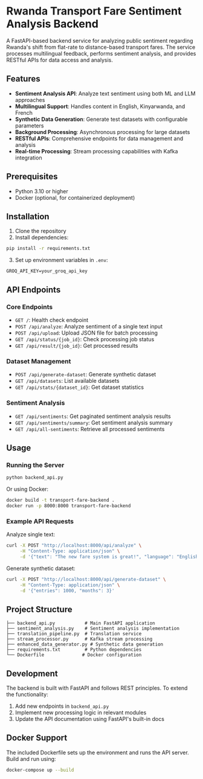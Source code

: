 # Rwanda Transport Fare Sentiment Analysis Backend

A FastAPI-based backend service for analyzing public sentiment regarding Rwanda's shift from flat-rate to distance-based transport fares. The service processes multilingual feedback, performs sentiment analysis, and provides RESTful APIs for data access and analysis.

## Features

- **Sentiment Analysis API**: Analyze text sentiment using both ML and LLM approaches
- **Multilingual Support**: Handles content in English, Kinyarwanda, and French
- **Synthetic Data Generation**: Generate test datasets with configurable parameters
- **Background Processing**: Asynchronous processing for large datasets
- **RESTful APIs**: Comprehensive endpoints for data management and analysis
- **Real-time Processing**: Stream processing capabilities with Kafka integration

## Prerequisites

- Python 3.10 or higher
- Docker (optional, for containerized deployment)

## Installation

1. Clone the repository
2. Install dependencies:

```bash
pip install -r requirements.txt
```

3. Set up environment variables in `.env`:

```env
GROQ_API_KEY=your_groq_api_key
```

## API Endpoints

### Core Endpoints

- `GET /`: Health check endpoint
- `POST /api/analyze`: Analyze sentiment of a single text input
- `POST /api/upload`: Upload JSON file for batch processing
- `GET /api/status/{job_id}`: Check processing job status
- `GET /api/result/{job_id}`: Get processed results

### Dataset Management

- `POST /api/generate-dataset`: Generate synthetic dataset
- `GET /api/datasets`: List available datasets
- `GET /api/stats/{dataset_id}`: Get dataset statistics

### Sentiment Analysis

- `GET /api/sentiments`: Get paginated sentiment analysis results
- `GET /api/sentiments/summary`: Get sentiment analysis summary
- `GET /api/all-sentiments`: Retrieve all processed sentiments

## Usage

### Running the Server

```bash
python backend_api.py
```

Or using Docker:

```bash
docker build -t transport-fare-backend .
docker run -p 8000:8000 transport-fare-backend
```

### Example API Requests

Analyze single text:
```bash
curl -X POST "http://localhost:8000/api/analyze" \
     -H "Content-Type: application/json" \
     -d '{"text": "The new fare system is great!", "language": "English"}'
```

Generate synthetic dataset:
```bash
curl -X POST "http://localhost:8000/api/generate-dataset" \
     -H "Content-Type: application/json" \
     -d '{"entries": 1000, "months": 3}'
```

## Project Structure

```
├── backend_api.py           # Main FastAPI application
├── sentiment_analysis.py    # Sentiment analysis implementation
├── translation_pipeline.py  # Translation service
├── stream_processor.py      # Kafka stream processing
├── enhanced_data_generator.py # Synthetic data generation
├── requirements.txt         # Python dependencies
└── Dockerfile              # Docker configuration
```

## Development

The backend is built with FastAPI and follows REST principles. To extend the functionality:

1. Add new endpoints in `backend_api.py`
2. Implement new processing logic in relevant modules
3. Update the API documentation using FastAPI's built-in docs

## Docker Support

The included Dockerfile sets up the environment and runs the API server. Build and run using:

```bash
docker-compose up --build
```